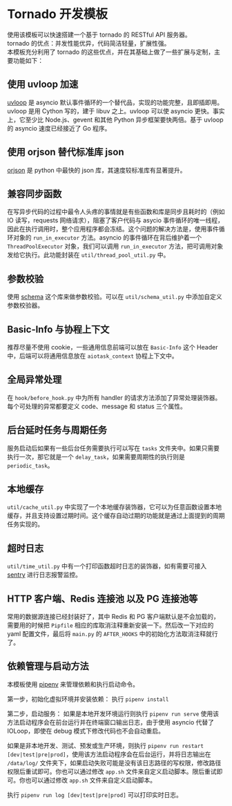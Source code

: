 # Tornado 开发模板
使用该模板可以快速搭建一个基于 tornado 的 RESTful API 服务器。  
tornado 的优点：并发性能优异，代码简洁轻量，扩展性强。  
本模板充分利用了 tornado 的这些优点，并在其基础上做了一些扩展与定制，主要功能如下：

## 使用 uvloop 加速
[uvloop](https://github.com/MagicStack/uvloop) 是 asyncio 默认事件循环的一个替代品，实现的功能完整，且即插即用。uvloop 是用 Cython 写的，建于 libuv 之上。uvloop 可以使 asyncio 更快。事实上，它至少比 Node.js、gevent 和其他 Python 异步框架要快两倍。基于 uvloop 的 asyncio 速度已经接近了 Go 程序。

## 使用 orjson 替代标准库 json
[orjson](https://github.com/ijl/orjson) 是 python 中最快的 json 库，其速度较标准库有显著提升。

## 兼容同步函数
在写异步代码的过程中最令人头疼的事情就是有些函数和库是同步且耗时的（例如 IO 读写，requests 网络请求），阻塞了客户代码与 asycio 事件循环的唯一线程，因此在执行调用时，整个应用程序都会冻结。这个问题的解决方法是，使用事件循环对象的 `run_in_executor` 方法。asyncio 的事件循环在背后维护着一个 `ThreadPoolExecutor` 对象，我们可以调用 `run_in_executor` 方法，把可调用对象发给它执行。此功能封装在 `util/thread_pool_util.py` 中。

## 参数校验
使用 [schema](https://github.com/keleshev/schema) 这个库来做参数校验。可以在 `util/schema_util.py` 中添加自定义参数校验器。

## Basic-Info 与协程上下文
推荐尽量不使用 cookie，一些通用信息前端可以放在 `Basic-Info` 这个 Header 中，后端可以将通用信息放在 `aiotask_context` 协程上下文中。

## 全局异常处理
在 `hook/before_hook.py` 中为所有 handler 的请求方法添加了异常处理装饰器。每个可处理的异常都要定义 code、message 和 status 三个属性。

## 后台延时任务与周期任务
服务启动后如果有一些后台任务需要执行可以写在 `tasks` 文件夹中。如果只需要执行一次，那它就是一个 `delay_task`，如果需要周期性的执行则是 `periodic_task`。

## 本地缓存
`util/cache_util.py` 中实现了一个本地缓存装饰器，它可以为任意函数设置本地缓存，并且支持设置过期时间。这个缓存自动过期的功能就是通过上面提到的周期任务实现的。

## 超时日志
`util/time_util.py` 中有一个打印函数超时日志的装饰器，如有需要可接入 [sentry](https://github.com/getsentry/sentry) 进行日志报警监控。

## HTTP 客户端、Redis 连接池 以及 PG 连接池等
常用的数据源连接已经封装好了，其中 Redis 和 PG 客户端默认是不会加载的，需要用的时候把 `Pipfile` 相应的库取消注释重新安装一下。然后改一下对应的 yaml 配置文件，最后将 `main.py` 的 `AFTER_HOOKS` 中的初始化方法取消注释就行了。

## 依赖管理与启动方法

本模板使用 [pipenv](https://github.com/pypa/pipenv) 来管理依赖和执行启动命令。

第一步，初始化虚拟环境并安装依赖：
执行 `pipenv install`

第二步，启动服务：
如果是本地开发环境运行则执行 `pipenv run serve`
使用该方法启动程序会在前台运行并在终端窗口输出日志，由于使用 asyncio 代替了 IOLoop，即使在 debug 模式下修改代码也不会自动重启。

如果是非本地开发、测试、预发或生产环境，则执行 `pipenv run restart [dev|test|pre|prod]`，使用该方法启动程序会在后台运行，并将日志输出在 `/data/log/` 文件夹下，如果启动失败可能是没有该日志路径的写权限，修改路径权限后重试即可。你也可以通过修改 `app.sh` 文件来自定义启动脚本。限后重试即可。你也可以通过修改 `app.sh` 文件来自定义启动脚本。

执行 `pipenv run log [dev|test|pre|prod]` 可以打印实时日志。
